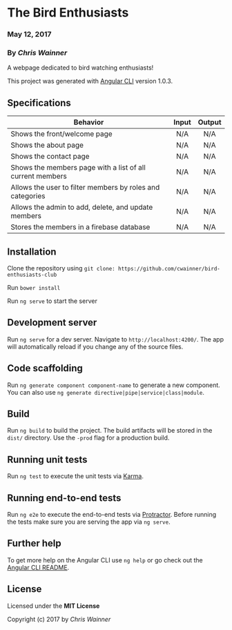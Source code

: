 # The Bird Enthusiasts

### May 12, 2017

### By *_Chris Wainner_*

A webpage dedicated to bird watching enthusiasts!

This project was generated with [Angular CLI](https://github.com/angular/angular-cli) version 1.0.3.

## Specifications

|   Behavior   |   Input   |   Output   |
|--------------|:---------:|:----------:|
| Shows the front/welcome page | N/A | N/A |
| Shows the about page | N/A | N/A |
| Shows the contact page | N/A | N/A |
| Shows the members page with a list of all current members | N/A | N/A |
| Allows the user to filter members by roles and categories | N/A | N/A |
| Allows the admin to add, delete, and update members | N/A | N/A |
| Stores the members in a firebase database | N/A | N/A |

## Installation

Clone the repository using `git clone: https://github.com/cwainner/bird-enthusiasts-club`

Run `bower install`

Run `ng serve` to start the server

## Development server

Run `ng serve` for a dev server. Navigate to `http://localhost:4200/`. The app will automatically reload if you change any of the source files.

## Code scaffolding

Run `ng generate component component-name` to generate a new component. You can also use `ng generate directive|pipe|service|class|module`.

## Build

Run `ng build` to build the project. The build artifacts will be stored in the `dist/` directory. Use the `-prod` flag for a production build.

## Running unit tests

Run `ng test` to execute the unit tests via [Karma](https://karma-runner.github.io).

## Running end-to-end tests

Run `ng e2e` to execute the end-to-end tests via [Protractor](http://www.protractortest.org/).
Before running the tests make sure you are serving the app via `ng serve`.

## Further help

To get more help on the Angular CLI use `ng help` or go check out the [Angular CLI README](https://github.com/angular/angular-cli/blob/master/README.md).

## License

Licensed under the **MIT License**

Copyright (c) 2017 by *_Chris Wainner_*